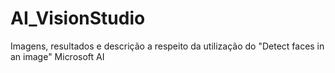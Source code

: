 # AI_VisionStudio
Imagens, resultados e descrição a respeito da utilização do "Detect faces in an image" Microsoft AI
